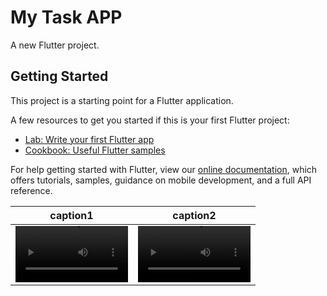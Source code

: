 # My Task APP

A new Flutter project.

## Getting Started

This project is a starting point for a Flutter application.

A few resources to get you started if this is your first Flutter project:

- [Lab: Write your first Flutter app](https://flutter.dev/docs/get-started/codelab)
- [Cookbook: Useful Flutter samples](https://flutter.dev/docs/cookbook)

For help getting started with Flutter, view our
[online documentation](https://flutter.dev/docs), which offers tutorials,
samples, guidance on mobile development, and a full API reference.

caption1 | caption2
:-: | :-:
<video src='video1.mov' width=180/> | <video src='https://github.com/shahzebnaqvi/My-Task-App-/blob/master/show/display.mp4' width=180/>
